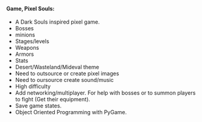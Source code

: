 #### Game, Pixel Souls:
* A Dark Souls inspired pixel game.
* Bosses
* minions
* Stages/levels
* Weapons
* Armors
* Stats
* Desert/Wasteland/Mideval theme
* Need to outsource or create pixel images
* Need to oursource create sound/music
* High difficulty
* Add networking/multiplayer. For help with bosses or to summon players to fight (Get their equipment).
* Save game states.
* Object Oriented Programming with PyGame. 
